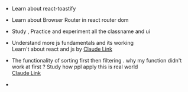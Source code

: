 - Learn about react-toastify  

- Learn about Browser Router in react router dom

- Study , Practice and experiment all the classname and ui

- Understand more js fundamentals and its working  
  Learn't about react and js by [Claude Link](https://claude.ai/chat/39b7880e-86eb-4aca-8b5e-600123a2aa83)  

- The functionality of sorting first then filtering . why my function didn't work at first ?  Study how ppl apply this is real world  
  [Claude Link](https://claude.ai/chat/abe0b33c-cb41-4474-b223-a51526d05e24)  

- 